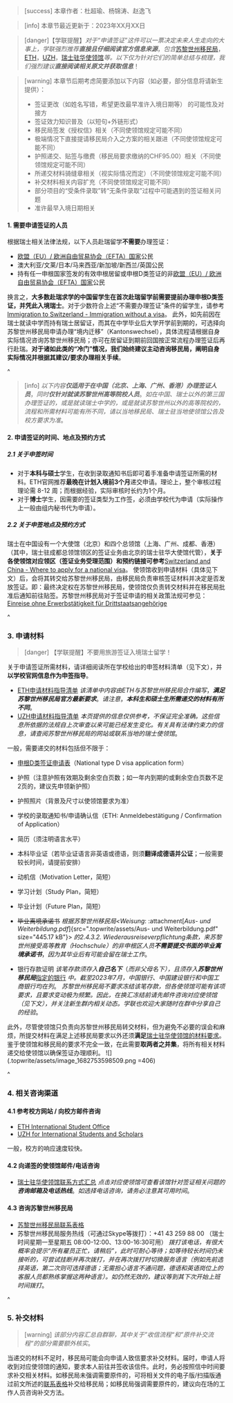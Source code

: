 > [success] 本章作者：杜超瑜、杨锦涛、赵逸飞

> [info] 本章节最近更新于：2023年XX月XX日

> [danger]【学联提醒】*对于“申请签证”这件可以一票决定未来人生走向的大事上，学联强烈推荐**直接且仔细阅读官方信息来源***，*包含*[苏黎世州移民局](https://www.zh.ch/de/migration-integration/einreise/einreise-ohne-erwerbstaetigkeit-fuer-drittstaatsangehoerige.html)，[ETH](https://ethz.ch/en/studies/international/after-admission/immigration/visa.html)，[UZH](https://www.uzh.ch/cmsssl/en/studies/application/entry/guidelines.html)，[瑞士驻华使领馆](https://www.eda.admin.ch/countries/china/en/home/visa/entry-ch/more-90-days/documents-national.html)*等。以下仅为针对它们的简单总结与梳理，我们强烈建议**直接阅读相关原文并获取信息***！

> [warning] 本章节后期考虑简要添加以下内容（如必要，部分信息将请新生提供）：
>
> * 签证更改（如姓名写错，希望更改最早准许入境日期等） 的可能性及对接方
> * 签证效力知识普及（以短句+外链形式）
> * 移民局签发《授权信》相关（不同使领馆规定可能不同）
> * 极端情况下直接提请移民局介入之方案的相关跟进（不同使领馆规定可能不同）
> * 护照递交、贴签与缴费（移民局要求缴纳的CHF95.00）相关（不同使领馆规定可能不同）
> * 所递交材料骑缝章相关（视实际情况而定）（不同使领馆规定可能不同）
> * 补交材料相关内容扩充（不同使领馆规定可能不同）
> * 部分项目的“受条件录取”转“无条件录取”过程中可能遇到的签证相关问题
> * 准许最早入境日期相关

#### **1. 需要申请签证的人员**

根据瑞士相关法律法规，以下人员赴瑞留学**不需要**办理签证：

* [欧盟（EU）/ 欧洲自由贸易协会（EFTA）国家](https://www.sem.admin.ch/sem/en/home/themen/fza_schweiz-eu-efta/eu-efta_buerger_schweiz.html)公民
* 澳大利亚/文莱/日本/马来西亚/新加坡/新西兰/英国公民
* 持有任一申根国家签发的有效申根居留或申根D类签证的非[欧盟（EU）/ 欧洲自由贸易协会（EFTA）国家](https://www.sem.admin.ch/sem/en/home/themen/fza_schweiz-eu-efta/eu-efta_buerger_schweiz.html)公民

换言之，**大多数赴瑞求学的中国留学生在首次赴瑞留学前需要提前办理申根D类签证，并凭此入境瑞士**。对于少数符合上述“不需要办理签证”条件的留学生，请参考[Immigration to Switzerland - Immigration without a visa](https://ethz.ch/en/studies/international/after-admission/immigration/without-visa.html)。
此外，如先前因在瑞士就读中学而持有瑞士居留证，而其在中学毕业后大学开学前到期的，可选择向苏黎世州移民局申请办理“境内迁移”（Kantonswechsel），具体流程请根据自身实际情况咨询苏黎世州移民局；亦可在居留证到期前回国按正常流程办理签证后再行赴瑞。**对于诸如此类的“冷门”情况，我们始终建议主动咨询移民局，阐明自身实际情况并根据其建议/要求办理相关手续**。

^

> [info] *以下内容**仅适用于在中国（北京、上海、广州、香港）办理签证人员***，*同时**仅针对就读苏黎世州高等院校人员***。*如在中国、瑞士以外的第三国办理签证的，或是就读瑞士中学的，或是就读苏黎世州以外的高等院校的，流程和所需材料可能有所不同，请以当地移民局、瑞士驻当地使领馆公告及校方要求为准*。

#### **2. 申请签证的时间、地点及预约方式**

##### **2.1 关于申签时间**

* 对于**本科与硕士**学生，在收到录取通知书后即可着手准备申请签证所需的材料。ETH官网推荐**最晚在计划入境前3个月**递交申请。理论上，整个审核过程理论需 8-12 周；而根据经验，实际审核时长约为1个月。
* 对于**博士**学生，因需要的签证类型为工作签，必须由学校代为申请（实际操作上一般由组内秘书代为申请）。

##### **2.2 关于申签地点及预约方式**
瑞士在中国设有一个大使馆（北京）和四个总领馆（上海、广州、成都、香港）（其中，瑞士驻成都总领馆领区的签证业务由北京的瑞士驻华大使馆代管），**关于各使领馆对应领区（签证业务受理范围）和预约链接可参考**[Switzerland and China - Where to apply for a national visa](https://www.eda.admin.ch/countries/china/en/home/visa/entry-ch/more-90-days/where-to-apply-national.html)。
使领馆收到申请材料（具体见下文）后，会将其转交给苏黎世州移民局，由移民局负责审核签证材料并决定是否发放签证。即：最终决定权在苏黎世州移民局，使领馆仅负责转交材料并在移民局批准后通知前往贴签。苏黎世州移民局对于签证申请的相关政策法规可参见：[Einreise ohne Erwerbstätigkeit für Drittstaatsangehörige](https://www.zh.ch/de/migration-integration/einreise/einreise-ohne-erwerbstaetigkeit-fuer-drittstaatsangehoerige.html)

^

### **3. 申请材料**

> [danger] 【学联提醒】不要用旅游签证入境瑞士留学！

关于申请签证所需材料，请详细阅读所在学校给出的申签材料清单（见下文），并**以学校官网信息作为申签指导**。

* [ETH申请材料指导清单](https://ethz.ch/en/studies/international/after-admission/immigration/visa.html)
  *该清单中内容由ETH与苏黎世州移民局合作编写*，***满足苏黎世州移民局官方最新要求***。*请注意*，***本科生和硕士生所需递交的材料有所不同***。
* [UZH申请材料指导清单](https://www.uzh.ch/cmsssl/en/studies/application/entry/guidelines.html)
  *本页提供的信息仅供参考，不保证完全准确。这些信息所依据的法规自上次审查以来可能已经发生变化。有关具有法律约束力的信息，请查阅苏黎世州移民局的网站或联系当地的瑞士使领馆*。

一般，需要递交的材料包括但不限于：

* [申根D类签证申请表](https://www.sem.admin.ch/sem/en/home/themen/einreise/visumantragsformular.html)（National type D visa application form）

* 护照（注意护照有效期及剩余空白页数；如一年内到期的或剩余空白页数不足2页的，建议先申领新护照）

* 护照照片（背景及尺寸以使领馆要求为准）

* 学校的录取通知书/申请确认信（ETH: Anmeldebestätigung / Confirmation of Application）

* 简历（须注明语言水平）

* 本科毕业证（若毕业证语言非英语或德语，则须**翻译成德语并公证**；一般需要较长时间，请提前安排）

* 动机信（Motivation Letter，简短）

* 学习计划（Study Plan，简短）

* 毕业计划（Future Plan，简短）

* ~~毕业离境承诺书~~
  *根据苏黎世州移民局\<Weisung*: :attachment[*Aus- und Weiterbildung.pdf*]{src=".topwrite/assets/Aus- und Weiterbildung.pdf" size="445.17 kB"}> *的2.4.3.2. Wiederausreiseverpflichtung条款，来苏黎世州接受高等教育（Hochschule）的非申根区人员**不需要提交书面的毕业离境承诺书***，*因为其毕业后有可能会留在瑞士工作*。

* 银行存款证明
  *该笔存款须存入**自己名下***（*而非父母名下），且须存入**苏黎世州移民局***[指定的银行](https://www.finma.ch/en/~/media/finma/dokumente/bewilligungstraeger/pdf/beh.pdf?la=de) *中。截至2023年7月，中国银行、中国建设银行和中国工商银行均在列*。
  *苏黎世州移民局不要求冻结该笔存款，但各使领馆可能有该项要求，且要求变动极为频繁。因此，在换汇冻结前请先邮件咨询对应使领馆（见下文），并关注新生群内相关动态。学联也欢迎大家随时在群中分享自己的经验*。

此外，尽管使领馆只负责向苏黎世州移民局转交材料，但为避免不必要的误会和麻烦，所提交材料在满足上述移民局要求以外还须**满足**[瑞士驻华使领馆的材料要求](https://www.eda.admin.ch/countries/china/en/home/visa/entry-ch/more-90-days/documents-national.html)。鉴于使领馆和移民局的要求不完全一致，在此需要**取两者之并集**，将所有相关材料递交给使领馆以确保签证办理顺利。
![](.topwrite/assets/image_1682753598509.png =406)

^

### **4. 相关咨询渠道**

#### **4.1 参考校方网站 / 向校方邮件咨询**

* [ETH International Student Office](https://ethz.ch/students/en/studies/international-students.html)
* [UZH for International Students and Scholars](https://www.internationals.uzh.ch/en.html)

一般，校方的响应速度较快。

#### **4.2 向递签的使领馆邮件/电话咨询**

* [瑞士驻华使领馆联系方式汇总](https://www.eda.admin.ch/countries/china/en/home/representations.html)
  *点击对应使领馆可查看该馆针对签证相关问题的**咨询邮箱及电话热线***。*如选择电话咨询，请务必注意其可用时间*。

#### **4.3 咨询苏黎世州移民局**

* [苏黎世州移民局联系表格](https://www.zh.ch/de/migration-integration/kontaktformularmigrationsamt-ohne-zhnr.html)
* 苏黎世州移民局服务热线（可通过Skype等拨打）：+41 43 259 88 00
  （瑞士时间星期一至星期五 08:00-12:00、13:00-16:30可用）
  *拨打该电话，有很大概率会提示“所有雇员正忙，请稍后”，此时可耐心等待；如等待较长时间仍未接听的，可尝试挂断并再次拨打，并在再次拨打时切换服务语言（例如先前选择英语，第二次则可选择德语；无需担心语言不通问题，德语和英语岗位上的客服人员都熟练掌握这两种语言）。如仍然无效的，建议等到其下次开始上班时间拨打*。

^

### **5. 补交材料**

> [warning] *该部分内容汇总自群聊，其中关于”收信流程“和”原件补交流程“的部分需要额外核实*。

当递交的材料不足时，移民局可能会向申请人致信要求补交材料。届时，申请人将收到对应使领馆的通知，要求本人前往并签收该信件。此时，务必按照信中时间要求补交相关材料。如移民局未强调需要原件的，可将相关文件的电子版/扫描版通过前文所述的[联系表格](https://www.zh.ch/de/migration-integration/kontaktformularmigrationsamt-ohne-zhnr.html)补交给移民局；如移民局强调需要原件的，建议向在场的工作人员咨询补交方法。
